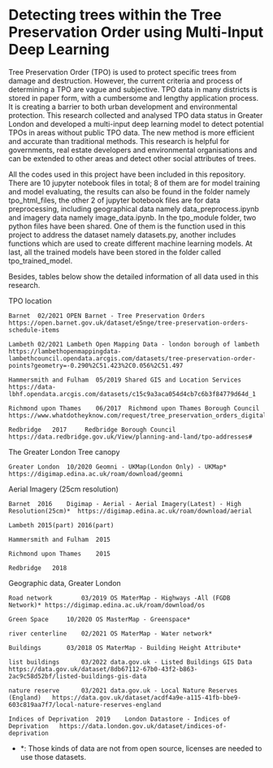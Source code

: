# Detecting trees within the Tree Preservation Order using Multi-Input Deep Learning
Tree Preservation Order (TPO) is used to protect specific trees from damage and destruction. However, the current criteria and process of determining a TPO are vague and subjective. TPO data in many districts is stored in paper form, with a cumbersome and lengthy application process. It is creating a barrier to both urban development and environmental protection. This research collected and analysed TPO data status in Greater London and developed a multi-input deep learning model to detect potential TPOs in areas without public TPO data. The new method is more efficient and accurate than traditional methods. This research is helpful for governments, real estate developers and environmental organisations and can be extended to other areas and detect other social attributes of trees.

All the codes used in this project have been included in this repository. There are 10 jupyter notebook files in total; 8 of them are for model training and model evaluating, the results can also be found in the folder namely tpo_html_files, the other 2 of jupyter botebook files are for data preprocessing, including geographical data namely data_preprocess.ipynb and imagery data namely image_data.ipynb. In the tpo_module folder, two python files have been shared. One of them is the function used in this project to address the dataset namely datasets.py, another includes functions which are used to create different machine learning models. At last, all the trained models have been stored in the folder called tpo_trained_model.

Besides, tables below show the detailed information of all data used in this research. 

TPO location	
	
	Barnet	02/2021	OPEN Barnet - Tree Preservation Orders	https://open.barnet.gov.uk/dataset/e5nge/tree-preservation-orders-schedule-items
	
	Lambeth	02/2021	Lambeth Open Mapping Data - london borough of lambeth	https://lambethopenmappingdata-lambethcouncil.opendata.arcgis.com/datasets/tree-preservation-order-points?geometry=-0.290%2C51.423%2C0.056%2C51.497
	
	Hammersmith and Fulham	05/2019	Shared GIS and Location Services 	https://data-lbhf.opendata.arcgis.com/datasets/c15c9a3aca054d4cb7c6b3f84779d64d_1
	
	Richmond upon Thames	06/2017	 Richmond upon Thames Borough Council	https://www.whatdotheyknow.com/request/tree_preservation_orders_digital_5
	
	Redbridge	2017	 Redbridge Borough Council	https://data.redbridge.gov.uk/View/planning-and-land/tpo-addresses#

The Greater London Tree canopy 	
	
	Greater London	10/2020	Geomni - UKMap(London Only) - UKMap*	https://digimap.edina.ac.uk/roam/download/geomni

Aerial Imagery (25cm resolution)	
	
	Barnet	2016	Digimap - Aerial - Aerial Imagery(Latest) - High Resolution(25cm)*	https://digimap.edina.ac.uk/roam/download/aerial
	
	Lambeth	2015(part) 2016(part)		
	
	Hammersmith and Fulham	2015		
	
	Richmond upon Thames	2015		
	
	Redbridge	2018		

Geographic data, Greater London	
	
	Road network		03/2019	OS MaterMap - Highways -All (FGDB Network)*	https://digimap.edina.ac.uk/roam/download/os
	
	Green Space		10/2020	OS MasterMap - Greenspace*	
	
	river centerline	02/2021	OS MaterMap - Water network*	
	
	Buildings		03/2018	OS MaterMap - Building Height Attribute*	
	
	list buildings		03/2022	data.gov.uk - Listed Buildings GIS Data	https://data.gov.uk/dataset/8db67112-67b0-43f2-b863-2ac9c58d52bf/listed-buildings-gis-data
	
	nature reserve		03/2021	data.gov.uk - Local Nature Reserves (England)	https://data.gov.uk/dataset/acdf4a9e-a115-41fb-bbe9-603c819aa7f7/local-nature-reserves-england
	
	Indices of Deprivation	2019	London Datastore - Indices of Deprivation	https://data.london.gov.uk/dataset/indices-of-deprivation

- *: Those kinds of data are not from open source, licenses are needed to use those datasets. 
